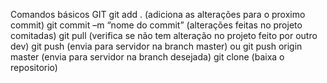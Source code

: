 Comandos básicos GIT
git add . (adiciona as alterações para o proximo commit)
git commit –m “nome do commit”  (alterações feitas no projeto comitadas)
git pull (verifica se  não tem alteração no projeto feito por outro dev)
git push (envia para servidor na branch master)
 ou 
git push origin master (envia para servidor na branch desejada)
git clone (baixa o repositorio)